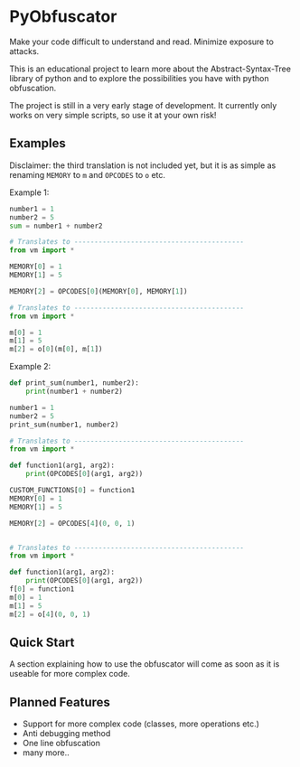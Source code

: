 # PyObfuscator

Make your code difficult to understand and read. Minimize exposure to attacks.

This is an educational project to learn more about the Abstract-Syntax-Tree library of python and to explore the possibilities you have with python obfuscation.

The project is still in a very early stage of development. It currently only works on very simple scripts, so use it at your own risk!

## Examples
Disclaimer: the third translation is not included yet, but it is as simple as renaming `MEMORY` to `m` and `OPCODES` to `o` etc.

Example 1: 
```python
number1 = 1
number2 = 5
sum = number1 + number2

# Translates to ------------------------------------------
from vm import *

MEMORY[0] = 1
MEMORY[1] = 5

MEMORY[2] = OPCODES[0](MEMORY[0], MEMORY[1])

# Translates to ------------------------------------------
from vm import *

m[0] = 1
m[1] = 5
m[2] = o[0](m[0], m[1])
```

Example 2:
```python
def print_sum(number1, number2):
    print(number1 + number2)

number1 = 1
number2 = 5
print_sum(number1, number2)

# Translates to ------------------------------------------
from vm import *

def function1(arg1, arg2):
    print(OPCODES[0](arg1, arg2))

CUSTOM_FUNCTIONS[0] = function1
MEMORY[0] = 1
MEMORY[1] = 5

MEMORY[2] = OPCODES[4](0, 0, 1)


# Translates to ------------------------------------------
from vm import *

def function1(arg1, arg2):
    print(OPCODES[0](arg1, arg2))
f[0] = function1
m[0] = 1
m[1] = 5
m[2] = o[4](0, 0, 1)
```

## Quick Start
A section explaining how to use the obfuscator will come as soon as it is useable for more complex code. 

## Planned Features
- Support for more complex code (classes, more operations etc.)
- Anti debugging method
- One line obfuscation
- many more..
